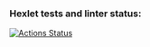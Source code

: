 ### Hexlet tests and linter status:
[![Actions Status](https://github.com/vovitolog/ansible-project-76/actions/workflows/hexlet-check.yml/badge.svg)](https://github.com/vovitolog/ansible-project-76/actions)